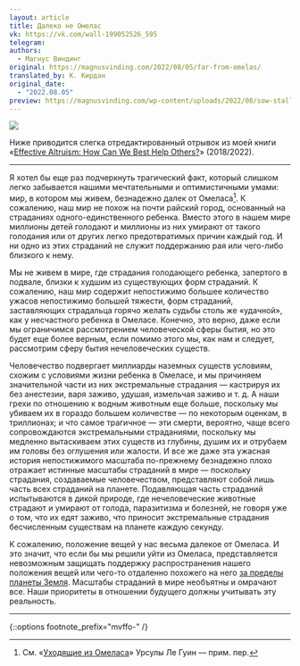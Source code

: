 ```yaml
---
layout: article
title: Далеко не Омелас
vk: https://vk.com/wall-199052526_595
telegram: 
authors:
  - Магнус Виндинг
original: https://magnusvinding.com/2022/08/05/far-from-omelas/
translated_by: К. Кирдан
original_date:
  - "2022.08.05"
preview: https://magnusvinding.com/wp-content/uploads/2022/08/sow-stall-1.jpeg
---
```

<img src="https://magnusvinding.com/wp-content/uploads/2022/08/sow-stall-1.jpeg"/>

Ниже приводится слегка отредактированный отрывок из моей книги «[Effective Altruism: How Can We Best Help Others?](https://www.smashwords.com/books/view/874692)» (2018/2022).

---

Я хотел бы еще раз подчеркнуть трагический факт, который слишком легко забывается нашими мечтательными и оптимистичными умами: мир, в котором мы живем, безнадежно далек от Омеласа[^1]. К сожалению, наш мир не похож на почти райский город, основанный на страданиях одного-единственного ребенка. Вместо этого в нашем мире миллионы детей голодают и миллионы из них умирают от такого голодания или от других легко предотвратимых причин каждый год. И ни одно из этих страданий не служит поддержанию рая или чего-либо близкого к нему.

Мы не живем в мире, где страдания голодающего ребенка, запертого в подвале, близки к худшим из существующих форм страданий. К сожалению, наш мир содержит непостижимо большее количество ужасов непостижимо большей тяжести, форм страданий, заставляющих страдальца горячо желать судьбы столь же «удачной», как у несчастного ребенка в Омеласе. Конечно, это верно, даже если мы ограничимся рассмотрением человеческой сферы бытия, но это будет еще более верным, если помимо этого мы, как нам и следует, рассмотрим сферу бытия нечеловеческих существ.

Человечество подвергает миллиарды наземных существ условиям, схожим с условиями жизни ребенка в Омеласе, и мы причиняем значительной части из них экстремальные страдания — кастрируя их без анестезии, варя заживо, удушая, измельчая заживо и т. д. А наши грехи по отношению к водным животным еще больше, поскольку мы убиваем их в гораздо большем количестве — по некоторым оценкам, в триллионах; и что самое трагичное — эти смерти, вероятно, чаще всего сопровождаются экстремальными страданиями, поскольку мы медленно вытаскиваем этих существ из глубины, душим их и отрубаем им головы без оглушения или жалости. И все же даже эта ужасная история непостижимого масштаба по-прежнему безнадежно плохо отражает истинные масштабы страданий в мире — поскольку страдания, создаваемые человечеством, представляют собой лишь часть всех страданий на планете. Подавляющая часть страданий испытываются в дикой природе, где нечеловеческие животные страдают и умирают от голода, паразитизма и болезней, не говоря уже о том, что их едят заживо, что приносит экстремальные страдания бесчисленным существам на планете каждую секунду.

К сожалению, положение вещей у нас весьма далекое от Омеласа. И это значит, что если бы мы решили уйти из Омеласа, представляется невозможным защищать поддержку распространения нашего положения вещей или чего-то отдаленно похожего на него [за пределы планеты Земля](https://reducingsuffering.github.io/brian-tomasik-omelas-and-space-colonization.html). Масштабы страданий в мире необъятны и омрачают все. Наши приоритеты в отношении будущего должны учитывать эту реальность.

---

[^1]: См. «[‎Уходящие из Омеласа](https://ru.wikipedia.org/wiki/%D0%A3%D1%85%D0%BE%D0%B4%D1%8F%D1%89%D0%B8%D0%B5_%D0%B8%D0%B7_%D0%9E%D0%BC%D0%B5%D0%BB%D0%B0%D1%81%D0%B0)» Урсулы Ле Гуин — прим. пер.

{::options footnote_prefix="mvffo-" /}
